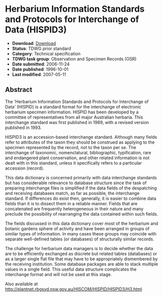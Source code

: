 # Herbarium Information Standards and Protocols for Interchange of Data (HISPID3)

* **Download**: [Download](110-540-1-RV.html)
* **Status**: TDWG prior standard
* **Category**: Technical specification
* **TDWG task group**: Observation and Specimen Records (OSR)
* **Date submitted**: 2006-11-24
* **Date published**: 1996-10-01
* **Last modified**: 2007-05-11

## Abstract

The 'Herbarium Information Standards and Protocols for Interchange of Data' (HISPID) is a standard format for the interchange of electronic herbarium specimen information. HISPID has been developed by a committee of representatives from all major Australian herbaria. This interchange standard was first published in 1989, with a revised version published in 1993.

HISPID3 is an accession-based interchange standard. Although many fields refer to attributes of the taxon they should be construed as applying to the specimen represented by the record, not to the taxon per se. The interchange of taxonomic, nomenclatural, bibliographic, typification, rare and endangered plant conservation, and other related information is not dealt with in this standard, unless it specifically refers to a particular accession (record).

This data dictionary is concerned primarily with data interchange standards but has considerable relevance to database structure since the task of preparing interchange files is simplified if the data fields of the despatching and receiving databases match, as far as possible, the interchange standard. If differences do exist then, generally, it is easier to combine data fields than it is to dissect them in a reliable manner. Fields that are concatenated are frequently heterogeneous in their nature and many preclude the possibility of rearranging the data contained within such fields.

The fields discussed in this data dictionary cover most of the herbarium and botanic gardens sphere of activity and have been arranged in groups of similar types of information. In many cases these groups may coincide with separate well-defined tables (or databases) of structurally similar records.

The challenge for herbarium data managers is to decide whether the data are to be efficiently exchanged as discrete but related tables (databases) or as a larger single flat file that may have to be appropriately dismembered by the receiving institution. Some database packages are able to stack multiple values in a single field. This useful data structure complicates the interchange format and will not be used at this stage.

Also available at http://plantnet.rbgsyd.nsw.gov.au/HISCOM/HISPID/HISPID3/H3.html
